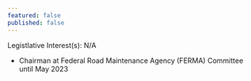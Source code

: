 ```yaml
---
featured: false
published: false
---
```

Legistlative Interest(s): N/A

* Chairman at Federal Road Maintenance Agency (FERMA) Committee until May 2023